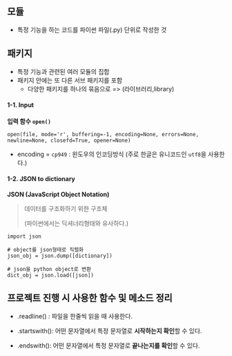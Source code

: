 ## 모듈

* 특정 기능을 하는 코드를 파이썬 파일(.py) 단위로 작성한 것

## 패키지 

* 특정 기능과 관련된 여러 모듈의 집합
* 패키지 안에는 또 다른 서브 패키지를 포함
  * 다양한 패키지를 하나의 묶음으로 => (라이브러리,library)


#### 1-1. Input

**입력 함수 `open()`**

```
open(file, mode='r', buffering=-1, encoding=None, errors=None, newline=None, closefd=True, opener=None)
```

- encoding = `cp949` : 윈도우의 인코딩방식 (주로 한글은 유니코드인 `utf8`을 사용한다.)

#### 1-2. JSON to dictionary

**JSON (JavaScript Object Notation)**

> 데이터를 구조화하기 위한 구조체
>
> (파이썬에서는 딕셔너리형태와 유사하다.)

```
import json

# object를 json형태로 직렬화
json_obj = json.dump([dictionary])

# json을 python object로 변환
dict_obj = json.load([json])
```

## 프로젝트 진행 시 사용한 함수 및 메소드 정리

* .readline() : 파일을 한줄씩 읽을 때 사용한다.

* .startswith(): 어떤 문자열에서 특정 문자열로 **시작하는지 확인**할 수 있다.

* .endswith():  어떤 문자열에서 특정 문자열로 **끝나는지를 확인**할 수 있다.

  

